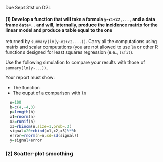 Due Sept 31st on D2L


#### (1) Develop a function that will take a formula `y~x1+x2,...,` and a data frame `data=..` and will, internally, produce the incidence matrix for the linear model and produce a table equal to the one
returned by `summary(lm(y~x1+x2....))`. Carry all the computations using matrix and scalar computations (you are not allowed to use `lm` or other R functions designed for least squares regression (e.e., `lsfit`).

Use the following simulation to compare your results with those of `summary(lm(y~...))`.

Your report must show:
 - The function
 - The ouput of a comparison with `lm`

```r
  n=100
  b=c(4,-4,3)
  p=length(b)
  x1=rnorm(n)
  x2=runif(n)
  x3=rbinom(n,size=1,prob=.3)
  signal=20+cbind(x1,x2,x3)%*%b
  error=rnorm(n=n,sd=sd(signal))
  y=signal+error
```

### (2) Scatter-plot smoothing

